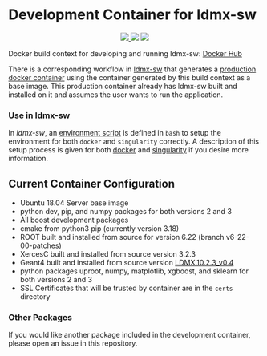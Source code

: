 # Development Container for ldmx-sw

<p align="center">
    <a href="http://perso.crans.org/besson/LICENSE.html" alt="GPLv3 license">
        <img src="https://img.shields.io/badge/License-GPLv3-blue.svg" />
    </a>
    <img src="https://github.com/LDMX-Software/docker/workflows/Build/badge.svg" />
    <a href="https://hub.docker.com/r/ldmx/dev">
        <img src="https://img.shields.io/github/v/release/LDMX-Software/docker" />
    </a>
</p>

Docker build context for developing and running ldmx-sw: [Docker Hub](https://hub.docker.com/repository/docker/ldmx/dev)

There is a corresponding workflow in [ldmx-sw](https://github.com/LDMX-Software/ldmx-sw) that generates a [production docker container](https://hub.docker.com/repository/docker/ldmx/pro) using the container generated by this build context as a base image.
This production container already has ldmx-sw built and installed on it and assumes the user wants to run the application.

### Use in ldmx-sw

In _ldmx-sw_, an [environment script](https://github.com/LDMX-Software/ldmx-sw/blob/master/scripts/ldmx-env.sh) is defined in `bash` to setup the environment for both `docker` and `singularity` correctly.
A description of this setup process is given for both [docker](docs/use_with_docker.md) and [singularity](docs/use_with_singularity.md) if you desire more information.

## Current Container Configuration
- Ubuntu 18.04 Server base image
- python dev, pip, and numpy packages for both versions 2 and 3
- All boost development packages
- cmake from python3 pip (currently version 3.18)
- ROOT built and installed from source for version 6.22 (branch v6-22-00-patches)
- XercesC built and installed from source version 3.2.3
- Geant4 built and installed from source version [LDMX.10.2.3\_v0.4](https://github.com/LDMX-Software/geant4/tree/LDMX.10.2.3_v0.4)
- python packages uproot, numpy, matplotlib, xgboost, and sklearn for both versions 2 and 3
- SSL Certificates that will be trusted by container are in the `certs` directory

### Other Packages
If you would like another package included in the development container, please open an issue in this repository.

